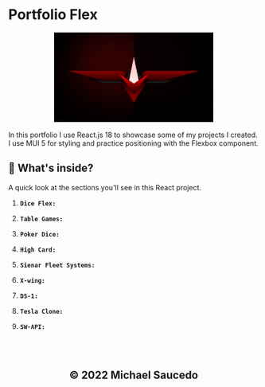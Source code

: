 # Portfolio Flex

<p align="center">
  <a href="">
    <img alt="Gatsby" src="./src/assets/images/bg/darkred.jpg" width="320" />
  </a>
</p>

In this portfolio I use React.js 18 to showcase some of my projects I created. I use MUI 5 for styling and practice positioning with the Flexbox component.

<!-- Open [My Portfolio](https://gametables.netlify.app/) to view it in your browser. -->

## 🧐 What's inside?

A quick look at the sections you'll see in this React project.

1.  **`Dice Flex:`**

2.  **`Table Games:`**

3.  **`Poker Dice:`**

4.  **`High Card:`**

5.  **`Sienar Fleet Systems:`**
6.  **`X-wing:`**
7.  **`DS-1:`**
8.  **`Tesla Clone:`**
9.  **`SW-API:`**

<br />
<br />
<h2 align="center">
  &copy; 2022 Michael Saucedo
</h2>
